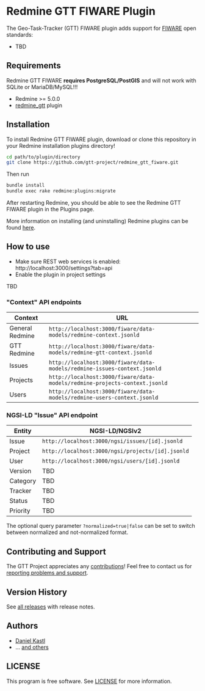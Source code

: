 # Redmine GTT FIWARE Plugin

The Geo-Task-Tracker (GTT) FIWARE plugin adds support for [FIWARE](https://www.fiware.org/)
open standards:

- TBD

## Requirements

Redmine GTT FIWARE **requires PostgreSQL/PostGIS** and will not work with SQLite
or MariaDB/MySQL!!!

- Redmine >= 5.0.0
- [redmine_gtt](https://github.com/gtt-project/redmine_gtt/) plugin

## Installation

To install Redmine GTT FIWARE plugin, download or clone this repository in your
Redmine installation plugins directory!

```sh
cd path/to/plugin/directory
git clone https://github.com/gtt-project/redmine_gtt_fiware.git
```

Then run

```sh
bundle install
bundle exec rake redmine:plugins:migrate
```

After restarting Redmine, you should be able to see the Redmine GTT FIWARE
plugin in the Plugins page.

More information on installing (and uninstalling) Redmine plugins can be found
[here](http://www.redmine.org/wiki/redmine/Plugins).

## How to use

- Make sure REST web services is enabled: http://localhost:3000/settings?tab=api
- Enable the plugin in project settings

TBD

### "Context" API endpoints

| Context          | URL                                                       |
|------------------|-----------------------------------------------------------|
| General Redmine  | `http://localhost:3000/fiware/data-models/redmine-context.jsonld` |
| GTT Redmine      | `http://localhost:3000/fiware/data-models/redmine-gtt-context.jsonld` |
| Issues           | `http://localhost:3000/fiware/data-models/redmine-issues-context.jsonld` |
| Projects         | `http://localhost:3000/fiware/data-models/redmine-projects-context.jsonld` |
| Users            | `http://localhost:3000/fiware/data-models/redmine-users-context.jsonld` |

### NGSI-LD "Issue" API endpoint

| Entity    | NGSI-LD/NGSIv2                                    |
|-----------|---------------------------------------------------|
| Issue     | `http://localhost:3000/ngsi/issues/[id].jsonld`   |
| Project   | `http://localhost:3000/ngsi/projects/[id].jsonld` |
| User      | `http://localhost:3000/ngsi/users/[id].jsonld`    |
| Version   | TBD                                               |
| Category  | TBD                                               |
| Tracker   | TBD                                               |
| Status    | TBD                                               |
| Priority  | TBD                                               |


The optional query parameter `?normalized=true|false` can be set to switch
between normalized and not-normalized format.

## Contributing and Support

The GTT Project appreciates any [contributions](https://github.com/gtt-project/.github/blob/main/CONTRIBUTING.md)!
Feel free to contact us for [reporting problems and support](https://github.com/gtt-project/.github/blob/main/CONTRIBUTING.md).

## Version History

See [all releases](https://github.com/gtt-project/redmine_gtt_fiware/releases)
with release notes.

## Authors

- [Daniel Kastl](https://github.com/dkastl)
- ... [and others](https://github.com/gtt-project/redmine_gtt_fiware/graphs/contributors)

## LICENSE

This program is free software. See [LICENSE](LICENSE) for more information.
